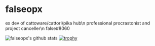 # falseopx

ex dev of cattoware/cattori/pika hub\n
professional procrastonist and project canceller\n
false#8060

![falseopx's github stats](https://github-readme-stats.vercel.app/api?username=falseopx&theme=dracula&show_icons=true)
[![trophy](https://github-profile-trophy.vercel.app/?username=falseopx&theme=dracula&margin-w=15&margin-h=15&column=7)]()
